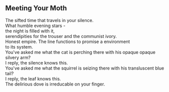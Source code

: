 Meeting Your Moth
-----------------
The sifted time that travels in your silence.  
What humble evening stars -  
the night is filled with it,  
serendipities for the trouser and the communist ivory.  
Honest empire. The line functions to promise a environment  
to its system.  
You've asked me what the cat is perching there with his opaque opaque silvery arm?  
I reply, the silence knows this.  
You've asked me what the squirrel is seizing there with his transluscent blue tail?  
I reply, the leaf knows this.  
The delirious dove is irreducable on your finger.  

